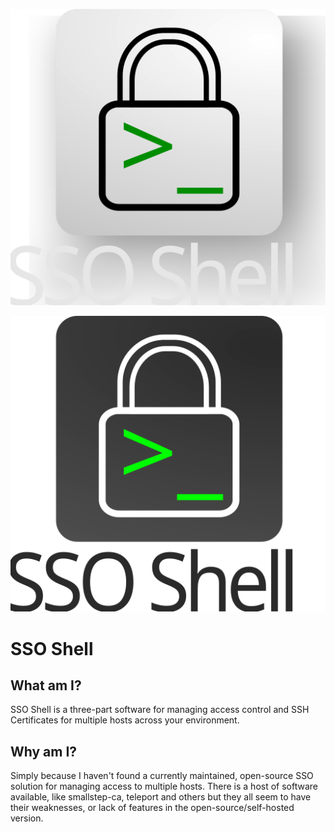 <p align="center">
  <img src="docs/sso-shell-light.svg#gh-dark-mode-only" />
</p>
<p align="center">
  <img src="docs/sso-shell-dark.svg#gh-light-mode-only" />
</p>

# SSO Shell
## What am I?
SSO Shell is a three-part software for managing access control and SSH Certificates for multiple hosts across your environment.

## Why am I?
Simply because I haven't found a currently maintained, open-source SSO solution for managing access to multiple hosts. There is a host of software available, like smallstep-ca, teleport and others but they all seem to have their weaknesses, or lack of features in the open-source/self-hosted version.
